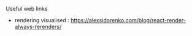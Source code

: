 Useful web links
- rendering visualised : https://alexsidorenko.com/blog/react-render-always-rerenders/